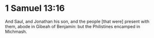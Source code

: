 # 1 Samuel 13:16

And Saul, and Jonathan his son, and the people [that were] present with them, abode in Gibeah of Benjamin: but the Philistines encamped in Michmash.